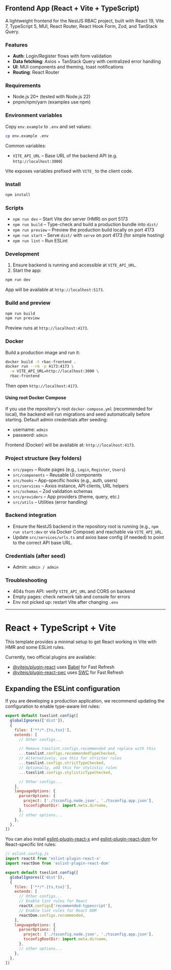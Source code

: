 ## Frontend App (React + Vite + TypeScript)

A lightweight frontend for the NestJS RBAC project, built with React 19, Vite 7, TypeScript 5, MUI, React Router, React Hook Form, Zod, and TanStack Query.

### Features
- **Auth**: Login/Register flows with form validation
- **Data fetching**: Axios + TanStack Query with centralized error handling
- **UI**: MUI components and theming, toast notifications
- **Routing**: React Router

### Requirements
- Node.js 20+ (tested with Node.js 22)
- pnpm/npm/yarn (examples use npm)

### Environment variables
Copy `env.example` to `.env` and set values:

```bash
cp env.example .env
```

Common variables:
- `VITE_API_URL` – Base URL of the backend API (e.g. `http://localhost:3000`)

Vite exposes variables prefixed with `VITE_` to the client code.

### Install
```bash
npm install
```

### Scripts
- `npm run dev` – Start Vite dev server (HMR) on port 5173
- `npm run build` – Type-check and build a production bundle into `dist/`
- `npm run preview` – Preview the production build locally on port 4173
- `npm run start` – Serve `dist/` with `serve` on port 4173 (for simple hosting)
- `npm run lint` – Run ESLint

### Development
1) Ensure backend is running and accessible at `VITE_API_URL`.
2) Start the app:
```bash
npm run dev
```
App will be available at `http://localhost:5173`.

### Build and preview
```bash
npm run build
npm run preview
```
Preview runs at `http://localhost:4173`.

### Docker
Build a production image and run it:
```bash
docker build -t rbac-frontend .
docker run --rm -p 4173:4173 \
  -e VITE_API_URL=http://localhost:3000 \
  rbac-frontend
```
Then open `http://localhost:4173`.

#### Using root Docker Compose
If you use the repository's root `docker-compose.yml` (recommended for local), the backend will run migrations and seed automatically before starting. Default admin credentials after seeding:

- username: `admin`
- password: `admin`

Frontend (Docker) will be available at: `http://localhost:4173`.

### Project structure (key folders)
- `src/pages` – Route pages (e.g., `Login`, `Register`, `Users`)
- `src/components` – Reusable UI components
- `src/hooks` – App-specific hooks (e.g., auth, users)
- `src/services` – Axios instance, API clients, URL helpers
- `src/schemas` – Zod validation schemas
- `src/providers` – App providers (theme, query, etc.)
- `src/utils` – Utilities (error handling)

### Backend integration
- Ensure the NestJS backend in the repository root is running (e.g., `npm run start:dev` or via Docker Compose) and reachable via `VITE_API_URL`.
- Update `src/services/urls.ts` and axios base config (if needed) to point to the correct API base URL.

### Credentials (after seed)
- Admin: `admin / admin`

### Troubleshooting
- 404s from API: verify `VITE_API_URL` and CORS on backend
- Empty pages: check network tab and console for errors
- Env not picked up: restart Vite after changing `.env`

---

# React + TypeScript + Vite

This template provides a minimal setup to get React working in Vite with HMR and some ESLint rules.

Currently, two official plugins are available:

- [@vitejs/plugin-react](https://github.com/vitejs/vite-plugin-react/blob/main/packages/plugin-react) uses [Babel](https://babeljs.io/) for Fast Refresh
- [@vitejs/plugin-react-swc](https://github.com/vitejs/vite-plugin-react/blob/main/packages/plugin-react-swc) uses [SWC](https://swc.rs/) for Fast Refresh

## Expanding the ESLint configuration

If you are developing a production application, we recommend updating the configuration to enable type-aware lint rules:

```js
export default tseslint.config([
  globalIgnores(['dist']),
  {
    files: ['**/*.{ts,tsx}'],
    extends: [
      // Other configs...

      // Remove tseslint.configs.recommended and replace with this
      ...tseslint.configs.recommendedTypeChecked,
      // Alternatively, use this for stricter rules
      ...tseslint.configs.strictTypeChecked,
      // Optionally, add this for stylistic rules
      ...tseslint.configs.stylisticTypeChecked,

      // Other configs...
    ],
    languageOptions: {
      parserOptions: {
        project: ['./tsconfig.node.json', './tsconfig.app.json'],
        tsconfigRootDir: import.meta.dirname,
      },
      // other options...
    },
  },
])
```

You can also install [eslint-plugin-react-x](https://github.com/Rel1cx/eslint-react/tree/main/packages/plugins/eslint-plugin-react-x) and [eslint-plugin-react-dom](https://github.com/Rel1cx/eslint-react/tree/main/packages/plugins/eslint-plugin-react-dom) for React-specific lint rules:

```js
// eslint.config.js
import reactX from 'eslint-plugin-react-x'
import reactDom from 'eslint-plugin-react-dom'

export default tseslint.config([
  globalIgnores(['dist']),
  {
    files: ['**/*.{ts,tsx}'],
    extends: [
      // Other configs...
      // Enable lint rules for React
      reactX.configs['recommended-typescript'],
      // Enable lint rules for React DOM
      reactDom.configs.recommended,
    ],
    languageOptions: {
      parserOptions: {
        project: ['./tsconfig.node.json', './tsconfig.app.json'],
        tsconfigRootDir: import.meta.dirname,
      },
      // other options...
    },
  },
])
```
